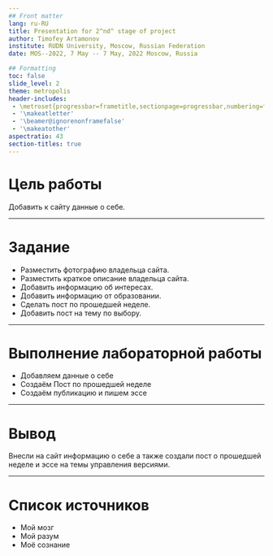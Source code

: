 ```yaml
---
## Front matter
lang: ru-RU
title: Presentation for 2^nd^ stage of project
author: Timofey Artamonov
institute: RUDN University, Moscow, Russian Federation
date: MOS--2022, 7 May -- 7 May, 2022 Moscow, Russia

## Formatting
toc: false
slide_level: 2
theme: metropolis
header-includes: 
 - \metroset{progressbar=frametitle,sectionpage=progressbar,numbering=fraction}
 - '\makeatletter'
 - '\beamer@ignorenonframefalse'
 - '\makeatother'
aspectratio: 43
section-titles: true
---
```


# Цель работы

Добавить к сайту данные о себе.

---

# Задание

* Разместить фотографию владельца сайта.
* Разместить краткое описание владельца сайта.
* Добавить информацию об интересах.
* Добавить информацию от образовании.
* Сделать пост по прошедшей неделе.
* Добавить пост на тему по выбору.
 
---

# Выполнение лабораторной работы

* Добавляем данные о себе
* Создаём Пост по прошедшей неделе
* Создаём публикацию и пишем эссе

---

# Вывод

Внесли на сайт информацию о себе а также создали пост о прошедшей неделе и эссе на темы управления версиями.

---

# Список источников

* Мой мозг
* Мой разум
* Моё сознание
